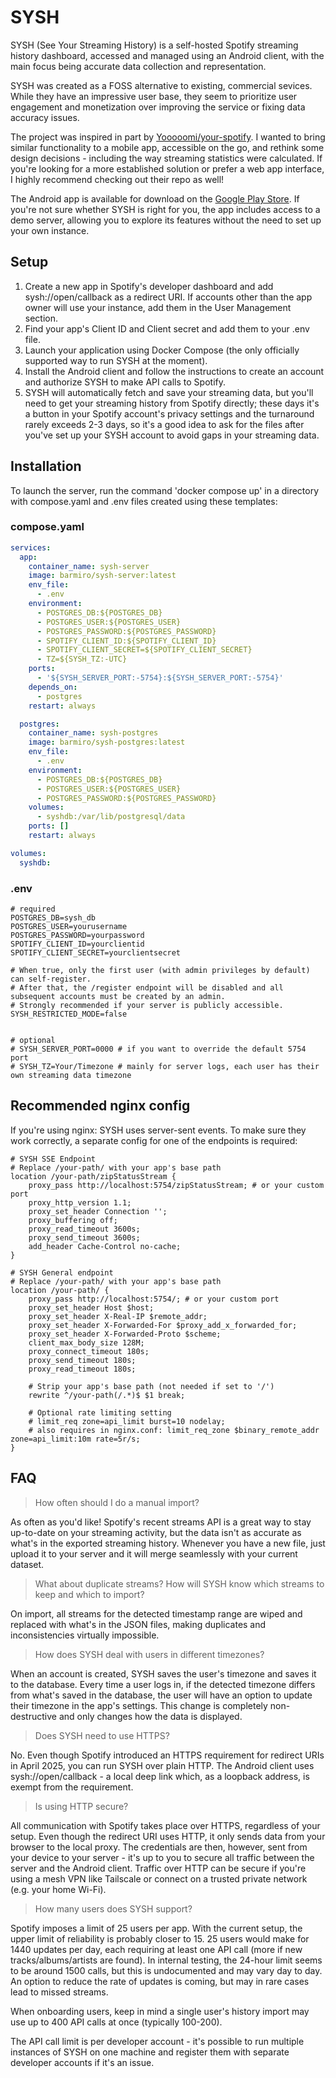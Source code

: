 # SYSH
SYSH (See Your Streaming History) is a self-hosted Spotify streaming history dashboard, accessed and managed using an Android client, with the main focus being accurate data collection and representation. 

SYSH was created as a FOSS alternative to existing, commercial sevices. While they have an impressive user base, they seem to prioritize user engagement and monetization over improving the service or fixing data accuracy issues.

The project was inspired in part by [Yooooomi/your-spotify](https://github.com/Yooooomi/your_spotify). I wanted to bring similar functionality to a mobile app, accessible on the go, and rethink some design decisions - including the way streaming statistics were calculated. If you're looking for a more established solution or prefer a web app interface, I highly recommend checking out their repo as well!

The Android app is available for download on the [Google Play Store](https://play.google.com/store/apps/details?id=com.github.barmiro.syshclient). If you're not sure whether SYSH is right for you, the app includes access to a demo server, allowing you to explore its features without the need to set up your own instance.

## Setup

1. Create a new app in Spotify's developer dashboard and add sysh://open/callback as a redirect URI. If accounts other than the app owner will use your instance, add them in the User Management section.
2. Find your app's Client ID and Client secret and add them to your .env file.
3. Launch your application using Docker Compose (the only officially supported way to run SYSH at the moment).
4. Install the Android client and follow the instructions to create an account and authorize SYSH to make API calls to Spotify.
5. SYSH will automatically fetch and save your streaming data, but you'll need to get your streaming history from Spotify directly; these days it's a button in your Spotify account's privacy settings and the turnaround rarely exceeds 2-3 days, so it's a good idea to ask for the files after you've set up your SYSH account to avoid gaps in your streaming data.

## Installation
To launch the server, run the command 'docker compose up' in a directory with compose.yaml and .env files created using these templates:

### compose.yaml

```yml
services:
  app:
    container_name: sysh-server
    image: barmiro/sysh-server:latest
    env_file:
      - .env
    environment:
      - POSTGRES_DB:${POSTGRES_DB}
      - POSTGRES_USER:${POSTGRES_USER}
      - POSTGRES_PASSWORD:${POSTGRES_PASSWORD}
      - SPOTIFY_CLIENT_ID:${SPOTIFY_CLIENT_ID}
      - SPOTIFY_CLIENT_SECRET=${SPOTIFY_CLIENT_SECRET}
      - TZ=${SYSH_TZ:-UTC}
    ports:
      - '${SYSH_SERVER_PORT:-5754}:${SYSH_SERVER_PORT:-5754}'
    depends_on:
      - postgres
    restart: always

  postgres:
    container_name: sysh-postgres
    image: barmiro/sysh-postgres:latest
    env_file:
      - .env
    environment:
      - POSTGRES_DB:${POSTGRES_DB}
      - POSTGRES_USER:${POSTGRES_USER}
      - POSTGRES_PASSWORD:${POSTGRES_PASSWORD}
    volumes:
      - syshdb:/var/lib/postgresql/data
    ports: []
    restart: always

volumes:
  syshdb:

```

### .env

```env
# required
POSTGRES_DB=sysh_db
POSTGRES_USER=yourusername
POSTGRES_PASSWORD=yourpassword
SPOTIFY_CLIENT_ID=yourclientid
SPOTIFY_CLIENT_SECRET=yourclientsecret

# When true, only the first user (with admin privileges by default) can self-register.
# After that, the /register endpoint will be disabled and all subsequent accounts must be created by an admin.
# Strongly recommended if your server is publicly accessible.
SYSH_RESTRICTED_MODE=false


# optional
# SYSH_SERVER_PORT=0000 # if you want to override the default 5754 port
# SYSH_TZ=Your/Timezone # mainly for server logs, each user has their own streaming data timezone
```

## Recommended nginx config
If you're using nginx: SYSH uses server-sent events. To make sure they work correctly, a separate config for one of the endpoints is required:

```nginx
# SYSH SSE Endpoint
# Replace /your-path/ with your app's base path
location /your-path/zipStatusStream {
	proxy_pass http://localhost:5754/zipStatusStream; # or your custom port
	proxy_http_version 1.1;
	proxy_set_header Connection '';
	proxy_buffering off;
	proxy_read_timeout 3600s;
	proxy_send_timeout 3600s;
	add_header Cache-Control no-cache;
}

# SYSH General endpoint
# Replace /your-path/ with your app's base path
location /your-path/ {
	proxy_pass http://localhost:5754/; # or your custom port
	proxy_set_header Host $host;
	proxy_set_header X-Real-IP $remote_addr;
	proxy_set_header X-Forwarded-For $proxy_add_x_forwarded_for;
	proxy_set_header X-Forwarded-Proto $scheme;
	client_max_body_size 128M;
	proxy_connect_timeout 180s;
	proxy_send_timeout 180s;
	proxy_read_timeout 180s;

	# Strip your app's base path (not needed if set to '/')
	rewrite ^/your-path(/.*)$ $1 break;

	# Optional rate limiting setting
	# limit_req zone=api_limit burst=10 nodelay;
	# also requires in nginx.conf: limit_req_zone $binary_remote_addr zone=api_limit:10m rate=5r/s;
}

```

## FAQ
> How often should I do a manual import?

As often as you'd like! Spotify's recent streams API is a great way to stay up-to-date on your streaming activity, but the data isn't as accurate as what's in the exported streaming history. Whenever you have a new file, just upload it to your server and it will merge seamlessly with your current dataset.

> What about duplicate streams? How will SYSH know which streams to keep and which to import?

On import, all streams for the detected timestamp range are wiped and replaced with what's in the JSON files, making duplicates and inconsistencies virtually impossible.

> How does SYSH deal with users in different timezones?

When an account is created, SYSH saves the user's timezone and saves it to the database. Every time a user logs in, if the detected timezone differs from what's saved in the database, the user will have an option to update their timezone in the app's settings. This change is completely non-destructive and only changes how the data is displayed.

> Does SYSH need to use HTTPS?

No. Even though Spotify introduced an HTTPS requirement for redirect URIs in April 2025, you can run SYSH over plain HTTP. The Android client uses sysh://open/callback - a local deep link which, as a loopback address, is exempt from the requirement.

> Is using HTTP secure?

All communication with Spotify takes place over HTTPS, regardless of your setup. Even though the redirect URI uses HTTP, it only sends data from your browser to the local proxy. The credentials are then, however, sent from your device to your server - it's up to you to secure all traffic between the server and the Android client. Traffic over HTTP can be secure if you're using a mesh VPN like Tailscale or connect on a trusted private network (e.g. your home Wi-Fi).

> How many users does SYSH support?

Spotify imposes a limit of 25 users per app. With the current setup, the upper limit of reliability is probably closer to 15. 25 users would make for 1440 updates per day, each requiring at least one API call (more if new tracks/albums/artists are found). In internal testing, the 24-hour limit seems to be around 1500 calls, but this is undocumented and may vary day to day. An option to reduce the rate of updates is coming, but may in rare cases lead to missed streams.

When onboarding users, keep in mind a single user's history import may use up to 400 API calls at once (typically 100-200). 

The API call limit is per developer account - it's possible to run multiple instances of SYSH on one machine and register them with separate developer accounts if it's an issue.
